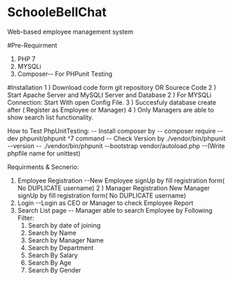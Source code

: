# SchooleBellChat
Web-based employee management system

#Pre-Requirment
1) PHP 7
2) MYSQLi
3) Composer-- For PHPunit Testing

#Installation
1 ) Download code form git repository OR Sourece Code
2 ) Start Apache Server and MySQLI Server and Database
2 ) For MYSQLi Connection: Start With open Config File.
3 ) Succesfuly database create after ( Register as Employee or Manager)
4 ) Only Managers are able to show search list functionality.  


How to Test PhpUnitTesting:
-- Install composer by -- composer require --dev phpunit/phpunit ^7 command
-- Check Version by  ./vendor/bin/phpunit --version
-- ./vendor/bin/phpunit --bootstrap vendor/autoload.php --(Write phpfile name for unittest)

Requirments & Secnerio:
1) Employee Registration
 --New Employee signUp by fill registration form( No DUPLICATE username)
2 ) Manager Registration
New Manager signUp by fill registration form( No DUPLICATE username)
2) Login
  --Login as CEO or Manager to check Employee Report
3) Search List page
   -- Manager able to search Employee by Following Filter:
   1) Search by date of joining
   2) Search by Name
   3) Search by Manager Name
   4) Search by Department
   5) Search By Salary
   6) Search By Age
   7) Search By Gender
